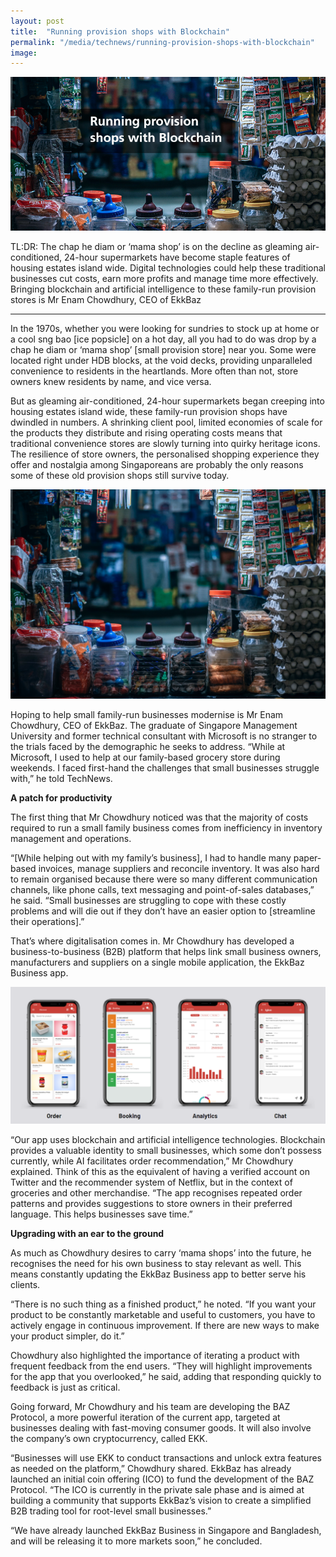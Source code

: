 ```yaml
---
layout: post
title:  "Running provision shops with Blockchain"
permalink: "/media/technews/running-provision-shops-with-blockchain"
image: 
---
```


![running provision shops blockchain](/images/technews/running-provision-shops-with-blockchain-part-1.jpg)

TL:DR: The chap he diam or ‘mama shop’ is on the decline as gleaming air-conditioned, 24-hour supermarkets have become staple features of housing estates island wide. Digital technologies could help these traditional businesses cut costs, earn more profits and manage time more effectively. Bringing blockchain and artificial intelligence to these family-run provision stores is Mr Enam Chowdhury, CEO of EkkBaz

---

In the 1970s, whether you were looking for sundries to stock up at home or a cool sng bao [ice popsicle] on a hot day, all you had to do was drop by a chap he diam or ‘mama shop’ [small provision store] near you. Some were located right under HDB blocks, at the void decks, providing unparalleled convenience to residents in the heartlands. More often than not, store owners knew residents by name, and vice versa. 

But as gleaming air-conditioned, 24-hour supermarkets began creeping into housing estates island wide, these family-run provision shops have dwindled in numbers. A shrinking client pool, limited economies of scale for the products they distribute and rising operating costs means that traditional convenience stores are slowly turning into quirky heritage icons. The resilience of store owners, the personalised shopping experience they offer and nostalgia among Singaporeans are probably the only reasons some of these old provision shops still survive today.

![photo](/images/technews/running-provision-shops-with-blockchain-part-2.jpg)

Hoping to help small family-run businesses modernise is Mr Enam Chowdhury, CEO of EkkBaz. The graduate of Singapore Management University and former technical consultant with Microsoft is no stranger to the trials faced by the demographic he seeks to address. “While at Microsoft, I used to help at our family-based grocery store during weekends. I faced first-hand the challenges that small businesses struggle with,” he told TechNews.


**A patch for productivity**

The first thing that Mr Chowdhury noticed was that the majority of costs required to run a small family business comes from inefficiency in inventory management and operations. 

“[While helping out with my family’s business], I had to handle many paper-based invoices, manage suppliers and reconcile inventory. It was also hard to remain organised because there were so many different communication channels, like phone calls, text messaging and point-of-sales databases,” he said. “Small businesses are struggling to cope with these costly problems and will die out if they don’t have an easier option to [streamline their operations].”

That’s where digitalisation comes in. Mr Chowdhury has developed a business-to-business (B2B) platform that helps link small business owners, manufacturers and suppliers on a single mobile application, the EkkBaz Business app.

![ekkbaz business app](/images/technews/running-provision-shops-with-blockchain-part-3.png)

“Our app uses blockchain and artificial intelligence technologies. Blockchain provides a valuable identity to small businesses, which some don’t possess currently, while AI facilitates order recommendation,” Mr Chowdhury explained. Think of this as the equivalent of having a verified account on Twitter and the recommender system of Netflix, but in the context of groceries and other merchandise. “The app recognises repeated order patterns and provides suggestions to store owners in their preferred language. This helps businesses save time.”


**Upgrading with an ear to the ground**

As much as Chowdhury desires to carry ‘mama shops’ into the future, he recognises the need for his own business to stay relevant as well. This means constantly updating the EkkBaz Business app to better serve his clients.

“There is no such thing as a finished product,” he noted. “If you want your product to be constantly marketable and useful to customers, you have to actively engage in continuous improvement. If there are new ways to make your product simpler, do it.”

Chowdhury also highlighted the importance of iterating a product with frequent feedback from the end users. “They will highlight improvements for the app that you overlooked,” he said, adding that responding quickly to feedback is just as critical.

Going forward, Mr Chowdhury and his team are developing the BAZ Protocol, a more powerful iteration of the current app, targeted at businesses dealing with fast-moving consumer goods. It will also involve the company’s own cryptocurrency, called EKK.

“Businesses will use EKK to conduct transactions and unlock extra features as needed on the platform,” Chowdhury shared. EkkBaz has already launched an initial coin offering (ICO) to fund the development of the BAZ Protocol. “The ICO is currently in the private sale phase and is aimed at building a community that supports EkkBaz’s vision to create a simplified B2B trading tool for root-level small businesses.” 
 
“We have already launched EkkBaz Business in Singapore and Bangladesh, and will be releasing it to more markets soon,” he concluded.
